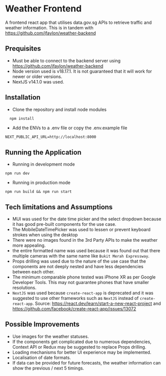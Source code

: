 # Weather Frontend

A frontend react app that utilises data.gov.sg APIs to retrieve traffic and weather information. This is in tandem with https://github.com/jfaylon/weather-backend

## Prequisites

- Must be able to connect to the backend server using https://github.com/jfaylon/weather-backend
- Node version used is v18.17.1. It is not guaranteed that it will work for newer or older versions.
- NextJS v14.1.0 was used.

## Installation

- Clone the repository and install node modules
```bash
  npm install
```

- Add the ENVs to a .env file or copy the .env.example file
```
NEXT_PUBLIC_API_URL=http://localhost:8000
```

## Running the Application

- Running in development mode 

```
npm run dev
```

- Running in production mode
```
npm run build && npm run start
```

## Tech limitations and Assumptions
- MUI was used for the date time picker and the select dropdown because it has good pre-built components for the use case.
- The MobileDateTimePicker was used to lessen or prevent keyboard strokes when using the desktop
- There were no images found in the 3rd Party APIs to make the weather more appealing.
- the entire formatted name was used because it was found out that there multiple cameras with the same name like `Bukit Merah Expressway`.
- Props drilling was used due to the nature of the use case that the components are not deeply nested and have less dependencies between each other.
- The minimum comparable phone tested was iPhone XR as per Google Developer Tools. This may not guarantee phones that have smaller resolutions.
- `NextJS` was used because `create-react-app` is deprecated and it was suggested to use other frameworks such as `NextJS` instead of `create-react-app`. Source: https://react.dev/learn/start-a-new-react-project and https://github.com/facebook/create-react-app/issues/13072

## Possible Improvements
- Use images for the weather statuses.
- If the components get complicated due to numerous dependencies, Context API or Redux may be suggested to replace Props drilling.
- Loading mechanisms for better UI experience may be implemented.
- Localisation of date formats. 
- If data can be provided for future forecasts, the weather information can show the previous / next 5 timings.


